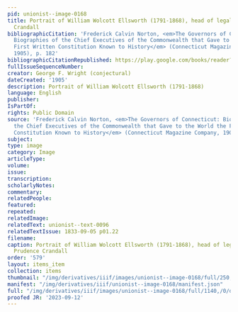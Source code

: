 ```yaml
---
pid: unionist--image-0168
title: Portrait of William Wolcott Ellsworth (1791-1868), head of legal team for Prudence
  Crandall
bibliographicCitation: 'Frederick Calvin Norton, <em>The Governors of Connecticut:
  Biographies of the Chief Executives of the Commonwealth that Gave to the World the
  First Written Constitution Known to History</em> (Connecticut Magazine Company,
  1905), p. 182'
bibliographicCitationRepublished: https://play.google.com/books/reader?id=cyQWAAAAYAAJ&pg=GBS.PA180-IA2&hl=en
fullIssueSequenceNumber: 
creator: George F. Wright (conjectural)
dateCreated: '1905'
description: Portrait of William Wolcott Ellsworth (1791-1868)
language: English
publisher: 
IsPartOf: 
rights: Public Domain
source: 'Frederick Calvin Norton, <em>The Governors of Connecticut: Biographies of
  the Chief Executives of the Commonwealth that Gave to the World the First Written
  Constitution Known to History</em> (Connecticut Magazine Company, 1905), p. 182'
subject: 
type: image
category: Image
articleType: 
volume: 
issue: 
transcription: 
scholarlyNotes: 
commentary: 
relatedPeople: 
featured: 
repeated: 
relatedImage: 
relatedText: unionist--text-0096
relatedTextIssue: 1833-09-05 p01.22
filename: 
caption: Portrait of William Wolcott Ellsworth (1791-1868), head of legal team for
  Prudence Crandall
order: '579'
layout: items_item
collection: items
thumbnail: "/img/derivatives/iiif/images/unionist--image-0168/full/250,/0/default.jpg"
manifest: "/img/derivatives/iiif/unionist--image-0168/manifest.json"
full: "/img/derivatives/iiif/images/unionist--image-0168/full/1140,/0/default.jpg"
proofed JR: '2023-09-12'
---
```

